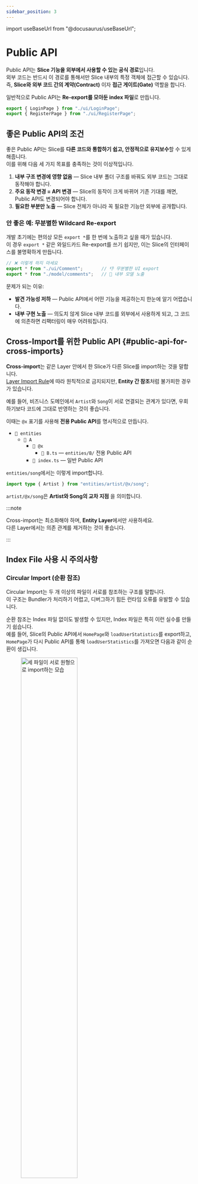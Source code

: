 ```yaml
---
sidebar_position: 3
---
```


import useBaseUrl from "@docusaurus/useBaseUrl";

# Public API

Public API는 **Slice 기능을 외부에서 사용할 수 있는 공식 경로**입니다.  
외부 코드는 반드시 이 경로를 통해서만 Slice 내부의 특정 객체에 접근할 수 있습니다.  
즉, **Slice와 외부 코드 간의 계약(Contract)** 이자 **접근 게이트(Gate)** 역할을 합니다.

일반적으로 Public API는 **Re-export를 모아둔 index 파일**로 만듭니다.

```js title="pages/auth/index.js"
export { LoginPage } from "./ui/LoginPage";
export { RegisterPage } from "./ui/RegisterPage";
```

## 좋은 Public API의 조건

좋은 Public API는 Slice를 **다른 코드와 통합하기 쉽고, 안정적으로 유지보수**할 수 있게 해줍니다.  
이를 위해 다음 세 가지 목표를 충족하는 것이 이상적입니다.

1. **내부 구조 변경에 영향 없음** — Slice 내부 폴더 구조를 바꿔도 외부 코드는 그대로 동작해야 합니다.
2. **주요 동작 변경 = API 변경** — Slice의 동작이 크게 바뀌어 기존 기대를 깨면, Public API도 변경되어야 합니다.
3. **필요한 부분만 노출** — Slice 전체가 아니라 꼭 필요한 기능만 외부에 공개합니다.

### 안 좋은 예: 무분별한 Wildcard Re-export

개발 초기에는 편의상 모든 `export *`를 한 번에 노출하고 싶을 때가 있습니다.  
이 경우 `export *` 같은 와일드카드 Re-export를 쓰기 쉽지만, 이는 Slice의 인터페이스를 불명확하게 만듭니다.

```js title="Bad practice, features/comments/index.js"
// ❌ 이렇게 하지 마세요
export * from "./ui/Comment";       // 👎 무분별한 UI export
export * from "./model/comments";   // 💩 내부 모델 노출
```

문제가 되는 이유:

- **발견 가능성 저하** — Public API에서 어떤 기능을 제공하는지 한눈에 알기 어렵습니다.
- **내부 구현 노출** — 의도치 않게 Slice 내부 코드를 외부에서 사용하게 되고, 그 코드에 의존하면 리팩터링이 매우 어려워집니다.

## Cross-Import를 위한 Public API {#public-api-for-cross-imports}

**Cross-import**는 같은 Layer 안에서 한 Slice가 다른 Slice를 import하는 것을 말합니다.  
[Layer Import Rule][import-rule-on-layers]에 따라 원칙적으로 금지되지만, **Entity 간 참조**처럼 불가피한 경우가 있습니다.

예를 들어, 비즈니스 도메인에서 `Artist`와 `Song`이 서로 연결되는 관계가 있다면, 우회하기보다 코드에 그대로 반영하는 것이 좋습니다.

이때는 `@x` 표기를 사용해 **전용 Public API**를 명시적으로 만듭니다.

- `📂 entities`
    - `📂 A`
        - `📂 @x`
            - `📄 B.ts` — `entities/B/` 전용 Public API
        - `📄 index.ts` — 일반 Public API

`entities/song`에서는 이렇게 import합니다.

```ts
import type { Artist } from "entities/artist/@x/song";
```

`artist/@x/song`은 **Artist와 Song의 교차 지점** 을 의미합니다.

:::note

Cross-import는 최소화해야 하며, **Entity Layer**에서만 사용하세요.  
다른 Layer에서는 의존 관계를 제거하는 것이 좋습니다.

:::

## Index File 사용 시 주의사항

### Circular Import (순환 참조)

Circular Import는 두 개 이상의 파일이 서로를 참조하는 구조를 말합니다.  
이 구조는 Bundler가 처리하기 어렵고, 디버그하기 힘든 런타임 오류를 유발할 수 있습니다.

순환 참조는 Index 파일 없이도 발생할 수 있지만, Index 파일은 특히 이런 실수를 만들기 쉽습니다.  
예를 들어, Slice의 Public API에서 `HomePage`와 `loadUserStatistics`를 export하고,
`HomePage`가 다시 Public API를 통해 `loadUserStatistics`를 가져오면 다음과 같이 순환이 생깁니다.

<!-- TODO: add backgrounds to the images below, check on mobile -->

<figure>
    <img src={useBaseUrl("/img/circular-import-light.svg#light-mode-only")} width="60%" alt="세 파일이 서로 원형으로 import하는 모습" />
    <img src={useBaseUrl("/img/circular-import-dark.svg#dark-mode-only")} width="60%" alt="세 파일이 서로를 원형으로 import하고 있는 예시입니다." />
    <figcaption>
        위 그림: `fileA.js`, `fileB.js`, `fileC.js` 파일의 Circular Import 예시
    </figcaption>
</figure>


```jsx title="pages/home/ui/HomePage.jsx"
import { loadUserStatistics } from "../"; // pages/home/index.js에서 import

export function HomePage() { /* … */ }
```

```js title="pages/home/index.js"
export { HomePage } from "./ui/HomePage";
export { loadUserStatistics } from "./api/loadUserStatistics";
```

위 구조에서는 `index.js`가 `HomePage`를 가져오고,
`HomePage.jsx`는 다시 `index.js`를 통해 `loadUserStatistics`를 가져오면서 순환이 발생합니다.


여기서는 `index.js` → `HomePage.jsx`→ `index.js` 순환이 발생합니다.


#### 예방 원칙

- 같은 Slice 내부: 상대 경로(`../api/loadUserStatistics`)로 import하고, 경로를 명확히 작성
- 다른 Slice: 절대 경로(예: `@/features/...`)나 Alias를 사용 Index에서 export한 모듈이 다시 Index를 참조하지 않도록 주의


### Large Bundle & Tree-shaking 문제 {#large-bundles}

일부 Bundler는 Index 파일에서 모든 모듈을 export할 때 **미사용 코드**를 제대로 제거(Tree-shaking)하지 못할 수 있습니다.

대부분의 Public API에서는 모듈 간 연관성이 높아 문제가 되지 않지만,
`shared/ui`와 `shared/lib`처럼 **서로 관련 없는 모듈 집합**에서는 문제가 심각해집니다.

- `📂 shared/ui/`
    - `📁 button`
    - `📁 text-field`
    - `📁 carousel`
    - `📁 accordion`

여기서 `Button` 하나만 사용해도 `carousel`이나 `accordion` 같은 무거운 의존성이 번들에 포함될 수 있습니다.  
특히 Syntax Highlighter, Drag-and-Drop 라이브러리처럼 용량이 큰 의존성은 영향을 크게 줍니다.

### 해결 방법

- 각 컴포넌트/라이브러리별로 별도 Index 파일 생성

- `📂 shared/ui/`
    - `📂 button`
        - `📄 index.js`
    - `📂 text-field`
        - `📄 index.js`

- 직접 import

```js title="pages/sign-in/ui/SignInPage.jsx"
import { Button } from '@/shared/ui/button';
import { TextField } from '@/shared/ui/text-field';
```

이렇게 하면 필요한 코드만 번들에 포함되어 Tree-shaking이 잘 동작합니다.


### Public API 우회 방지의 한계

Slice에 Index 파일을 만들어도 직접 경로 import를 완전히 막을 수 없습니다.  
특히 IDE의 Auto Import 기능이 잘못된 경로를 선택해 Public API 규칙을 어길 수 있습니다.

#### 해결 방법

- [Steiger][ext-steiger]와 같은 FSD 전용 아키텍처 린터로 import 경로를 검사·강제

### 대규모 프로젝트에서의 Bundler 성능 문제

[TkDodo 글][ext-please-stop-using-barrel-files]에서도 지적했듯,  
Index 파일이 많아지면 개발 서버(HMR) 속도가 느려질 수 있습니다.

#### 최적화 방법

1. [Large Bundle & Tree-shaking 문제](#large-bundles) 방식 적용 — `shared/ui`와 `shared/lib`에 대형 Index 대신 컴포넌트별 Index 사용
2. Segment 단위의 불필요한 Index 파일 생성 방지  
   예: `📄 features/comments/index.js`가 있다면, `📄 features/comments/ui/index.js` 같은 중첩 Index는 불필요
3. 큰 프로젝트는 기능 단위로 여러 Chunk(또는 패키지)로 나누기  
   - Google Docs처럼 Document Editor와 File Browser를 분리  
   - Monorepo에서 각 패키지를 독립 FSD Root로 구성  
     - 일부 패키지는 Shared·Entity Layer만 포함  
     - 다른 패키지는 Page·App Layer만 포함  
     - 필요한 경우 작은 Shared를 갖고 다른 패키지의 큰 Shared를 참조

<!-- TODO: add a link to a page that explains this in more detail (when one will exist) -->

<!-- TODO: discuss issues with mixing server/client code in Next/Remix -->

[import-rule-on-layers]: /docs/reference/layers#import-rule-on-layers
[ext-steiger]: https://github.com/feature-sliced/steiger
[ext-please-stop-using-barrel-files]: https://tkdodo.eu/blog/please-stop-using-barrel-files
